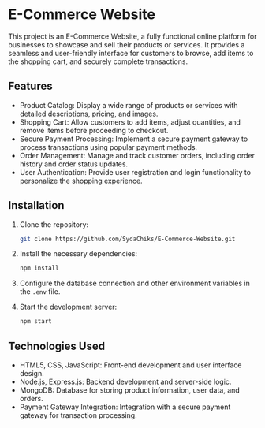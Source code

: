 
# E-Commerce Website

This project is an E-Commerce Website, a fully functional online platform for businesses to showcase and sell their products or services. It provides a seamless and user-friendly interface for customers to browse, add items to the shopping cart, and securely complete transactions.

## Features

- Product Catalog: Display a wide range of products or services with detailed descriptions, pricing, and images.
- Shopping Cart: Allow customers to add items, adjust quantities, and remove items before proceeding to checkout.
- Secure Payment Processing: Implement a secure payment gateway to process transactions using popular payment methods.
- Order Management: Manage and track customer orders, including order history and order status updates.
- User Authentication: Provide user registration and login functionality to personalize the shopping experience.

## Installation

1. Clone the repository:

   ```bash
   git clone https://github.com/SydaChiks/E-Commerce-Website.git
   ```

2. Install the necessary dependencies:

   ```bash
   npm install
   ```

3. Configure the database connection and other environment variables in the `.env` file.

4. Start the development server:

   ```bash
   npm start
   ```

## Technologies Used

- HTML5, CSS, JavaScript: Front-end development and user interface design.
- Node.js, Express.js: Backend development and server-side logic.
- MongoDB: Database for storing product information, user data, and orders.
- Payment Gateway Integration: Integration with a secure payment gateway for transaction processing.

```
